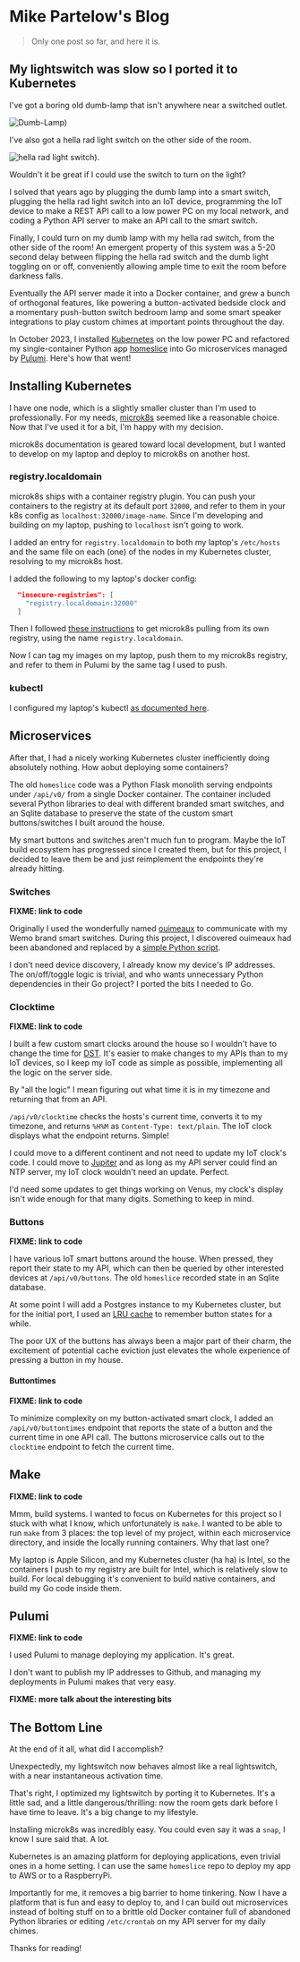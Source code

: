 # Mike Partelow's Blog

> Only one post so far, and here it is.

## My lightswitch was slow so I ported it to Kubernetes

I've got a boring old dumb-lamp that isn't anywhere near a switched outlet. 

![Dumb-Lamp)](img/k8s-lamp.jpeg)

 I've also got a hella rad light switch on the other side of the room.
 
  ![hella rad light switch)](img/k8s-switch.jpeg). 
 
 Wouldn't it be great if I could use the switch to turn on the light?

I solved that years ago by plugging the dumb lamp into a smart switch, plugging the hella rad light switch into an IoT device, programming the IoT device to make a REST API call to a low power PC on my local network, and coding a Python API server to make an API call to the smart switch. 

Finally, I could turn on my dumb lamp with my hella rad switch, from the other side of the room! An emergent property of this system was a 5-20 second delay between flipping the hella rad switch and the dumb light toggling on or off, conveniently allowing ample time to exit the room before darkness falls.

Eventually the API server made it into a Docker container, and grew a bunch of orthogonal features, like powering a button-activated bedside clock and a momentary push-button switch  bedroom lamp and some smart speaker integrations to play custom chimes at important points throughout the day.

In October 2023, I installed [Kubernetes](http://kubernetes.io) on the low power PC and refactored my single-container Python app [homeslice](https://github.com/mikepartelow/homeslice) into Go microservices managed by [Pulumi](https://www.pulumi.com). Here's how that went!

## Installing Kubernetes

I have one node, which is a slightly smaller cluster than I'm used to professionally. For my needs, [microk8s](http://microk8s.io) seemed like a reasonable choice. Now that I've used it for a bit, I'm happy with my decision. 

microk8s documentation is geared toward local development, but I wanted to develop on my laptop and deploy to microk8s on another host.

### registry.localdomain

microk8s ships with a container registry plugin. You can push your containers to the registry at its default port `32000`, and refer to them in your k8s config as `localhost:32000/image-name`. Since I'm developing and building on my laptop, pushing to `localhost` isn't going to work.

I added an entry for `registry.localdomain` to both my laptop's `/etc/hosts` and the same file on each (one) of the nodes in my Kubernetes cluster, resolving to my microk8s host. 

I added the following to my laptop's docker config:

```json
  "insecure-registries": [
    "registry.localdomain:32000"
  ]
```

Then I followed [these instructions](https://microk8s.io/docs/registry-private) to get microk8s pulling from its own registry, using the name `registry.localdomain`.

Now I can tag my images on my laptop, push them to my microk8s registry, and refer to them in Pulumi by the same tag I used to push.

### kubectl

I configured my laptop's kubectl [as documented here](https://microk8s.io/docs/working-with-kubectl).

## Microservices

After that, I had a nicely working Kubernetes cluster inefficiently doing absolutely nothing. How aobut deploying some containers?

The old `homeslice` code was a Python Flask monolith serving endpoints under `/api/v0/` from a single Docker container. The container included several Python libraries to deal with different branded smart switches, and an Sqlite database to preserve the state of the custom smart buttons/switches I built around the house. 

My smart buttons and switches aren't much fun to program. Maybe the IoT build ecosystem has progressed since I created them, but for this project, I decided to leave them be and just reimplement the endpoints they're already hitting.

### Switches

**FIXME: link to code**

Originally I used the wonderfully named [ouimeaux](https://github.com/iancmcc/ouimeaux) to communicate with my Wemo brand smart switches. During this project, I discovered ouimeaux had been abandoned and replaced by a [simple Python script](https://github.com/iancmcc/ouimeaux/blob/develop/client.py). 

I don't need device discovery, I already know my device's IP addresses. The on/off/toggle logic is trivial, and who wants unnecessary Python dependencies in their Go project? I ported the bits I needed to Go. 

### Clocktime

**FIXME: link to code**

I built a few custom smart clocks around the house so I wouldn't have to change the time for [DST](https://www.wired.com/story/2023-daylight-saving-time/). It's easier to make changes to my APIs than to my IoT devices, so I keep my IoT code as simple as possible, implementing all the logic on the server side. 

By "all the logic" I mean figuring out what time it is in my timezone and returning that from an API. 

`/api/v0/clocktime` checks the hosts's current time, converts it to my timezone, and returns `%H%M` as `Content-Type: text/plain`. The IoT clock displays what the endpoint returns. Simple! 

I could move to a different continent and not need to update my IoT clock's code. I could move to [Jupiter](https://spaceplace.nasa.gov/days/en/) and as long as my API server could find an NTP server, my IoT clock wouldn't need an update. Perfect.

I'd need some updates to get things working on Venus, my clock's display isn't wide enough for that many digits. Something to keep in mind.

### Buttons

**FIXME: link to code**

I have various IoT smart buttons around the house. When pressed, they report their state to my API, which can then be queried by other interested devices at `/api/v0/buttons`. The old `homeslice` recorded state in an Sqlite database. 

At some point I will add a Postgres instance to my Kubernetes cluster, but for the initial port, I used an [LRU cache](https://github.com/hashicorp/golang-lru) to remember button states for a while. 

The poor UX of the buttons has always been a major part of their charm, the excitement of potential cache eviction just elevates the whole experience of pressing a button in my house.

#### Buttontimes

**FIXME: link to code**

To minimize complexity on my button-activated smart clock, I added an `/api/v0/buttontimes` endpoint that reports the state of a button and the current time in one API call. The buttons microservice calls out to the `clocktime` endpoint to fetch the current time.

## Make

**FIXME: link to code**

Mmm, build systems. I wanted to focus on Kubernetes for this project so I stuck with what I know, which unfortunately is `make`. I wanted to be able to run `make` from 3 places: the top level of my project, within each microservice directory, and inside the locally running containers. Why that last one?

My laptop is Apple Silicon, and my Kubernetes cluster (ha ha) is Intel, so the containers I push to my registry are built for Intel, which is relatively slow to build. For local debugging it's convenient to build native containers, and build my Go code inside them.

## Pulumi

**FIXME: link to code**

I used Pulumi to manage deploying my application. It's great. 

I don't want to publish my IP addresses to Github, and managing my deployments in Pulumi makes that very easy.

**FIXME: more talk about the interesting bits**

## The Bottom Line

At the end of it all, what did I accomplish? 

Unexpectedly, my lightswitch now behaves almost like a real lightswitch, with a near instantaneous activation time. 

That's right, I optimized my lightswitch by porting it to Kubernetes. It's a little sad, and a little dangerous/thrilling: now the room gets dark before I have time to leave. It's a big change to my lifestyle.

Installing microk8s was incredibly easy. You could even say it was a `snap`, I know I sure said that. A lot.

Kubernetes is an amazing platform for deploying applications, even trivial ones in a home setting. I can use the same `homeslice` repo to deploy my app to AWS or to a RaspberryPi. 

Importantly for me, it removes a big barrier to home tinkering. Now I have a platform that is fun and easy to deploy to, and I can build out microservices instead of bolting stuff on to a brittle old Docker container full of abandoned Python libraries or editing `/etc/crontab` on my API server for my daily chimes.

Thanks for reading!
